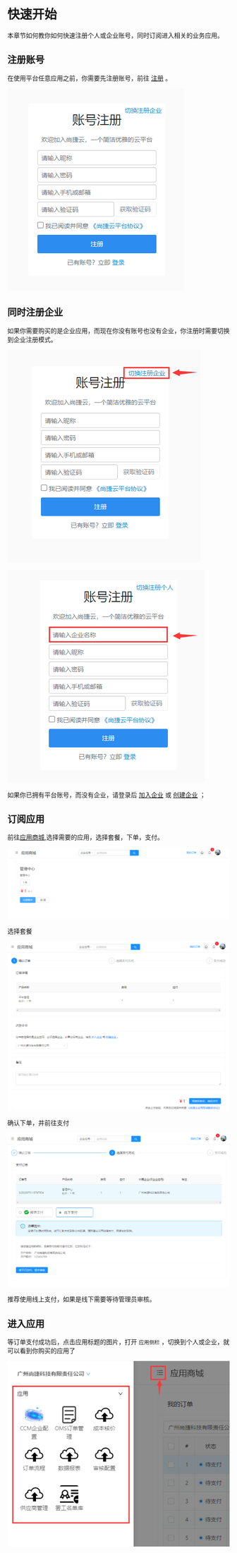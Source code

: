 # 快速开始

本章节如何教你如何快速注册个人或企业账号，同时订阅进入相关的业务应用。

## 注册账号

在使用平台任意应用之前，你需要先注册账号，前往 [注册](http://account.saas123.com/oauth/regist) 。

![image-20200803134914274](.\quickstart.assets\image-20200803134914274.png)

## 同时注册企业

如果你需要购买的是企业应用，而现在你没有账号也没有企业，你注册时需要切换到企业注册模式。

![image-20200803135612716](.\quickstart.assets\image-20200803135612716.png)



![image-20200803135636674](.\quickstart.assets\image-20200803135636674.png)



如果你已拥有平台账号，而没有企业，请登录后 [加入企业](http://user.saas123.com/allCompany) 或 [创建企业](http://user.saas123.com/registCompany) ；



## 订阅应用

前往[应用商城](http://apps.saas123.com/),选择需要的应用，选择套餐，下单，支付。

![image-20200803135952138](.\quickstart.assets\image-20200803135952138.png)

选择套餐



![image-20200803140007295](.\quickstart.assets\image-20200803140007295.png)

确认下单，并前往支付



![image-20200803140110779](.\quickstart.assets\image-20200803140110779.png)

推荐使用线上支付，如果是线下需要等待管理员审核。

##  进入应用

等订单支付成功后，点击应用标题的图片，打开 `应用侧栏` ，切换到个人或企业，就可以看到你购买的应用了

![image-20200803140250333](.\quickstart.assets\image-20200803140250333.png)